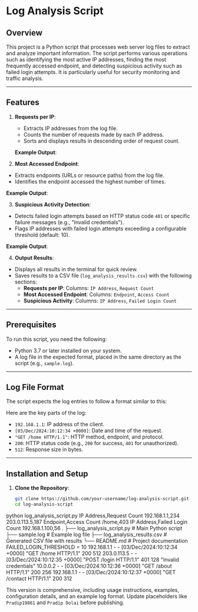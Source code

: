 # Log Analysis Script

## Overview

This project is a Python script that processes web server log files to extract and analyze important information. The script performs various operations such as identifying the most active IP addresses, finding the most frequently accessed endpoint, and detecting suspicious activity such as failed login attempts. It is particularly useful for security monitoring and traffic analysis.

---

## Features

1. **Requests per IP**:
   - Extracts IP addresses from the log file.
   - Counts the number of requests made by each IP address.
   - Sorts and displays results in descending order of request count.

   **Example Output**:

2. **Most Accessed Endpoint**:
- Extracts endpoints (URLs or resource paths) from the log file.
- Identifies the endpoint accessed the highest number of times.

**Example Output**:

3. **Suspicious Activity Detection**:
- Detects failed login attempts based on HTTP status code `401` or specific failure messages (e.g., "Invalid credentials").
- Flags IP addresses with failed login attempts exceeding a configurable threshold (default: 10).

**Example Output**:

4. **Output Results**:
- Displays all results in the terminal for quick review.
- Saves results to a CSV file (`log_analysis_results.csv`) with the following sections:
  - **Requests per IP**: Columns: `IP Address`, `Request Count`
  - **Most Accessed Endpoint**: Columns: `Endpoint`, `Access Count`
  - **Suspicious Activity**: Columns: `IP Address`, `Failed Login Count`

---

## Prerequisites

To run this script, you need the following:
- Python 3.7 or later installed on your system.
- A log file in the expected format, placed in the same directory as the script (e.g., `sample.log`).

---

## Log File Format

The script expects the log entries to follow a format similar to this:

Here are the key parts of the log:
- `192.168.1.1`: IP address of the client.
- `[03/Dec/2024:10:12:34 +0000]`: Date and time of the request.
- `"GET /home HTTP/1.1"`: HTTP method, endpoint, and protocol.
- `200`: HTTP status code (e.g., `200` for success, `401` for unauthorized).
- `512`: Response size in bytes.

---

## Installation and Setup

1. **Clone the Repository**:
   ```bash
   git clone https://github.com/your-username/log-analysis-script.git
   cd log-analysis-script
python log_analysis_script.py
IP Address,Request Count
192.168.1.1,234
203.0.113.5,187
Endpoint,Access Count
/home,403
IP Address,Failed Login Count
192.168.1.100,56
.
├── log_analysis_script.py    # Main Python script
├── sample.log                # Example log file
├── log_analysis_results.csv  # Generated CSV file with results
└── README.md                 # Project documentation
FAILED_LOGIN_THRESHOLD = 10
192.168.1.1 - - [03/Dec/2024:10:12:34 +0000] "GET /home HTTP/1.1" 200 512
203.0.113.5 - - [03/Dec/2024:10:12:35 +0000] "POST /login HTTP/1.1" 401 128 "Invalid credentials"
10.0.0.2 - - [03/Dec/2024:10:12:36 +0000] "GET /about HTTP/1.1" 200 256
192.168.1.1 - - [03/Dec/2024:10:12:37 +0000] "GET /contact HTTP/1.1" 200 312

This version is comprehensive, including usage instructions, examples, configuration details, and an example log format. Update placeholders like `Pradip19861` and `Pradip Dolai` before publishing.
